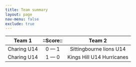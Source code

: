 ```yaml
---
title: Team summary
layout: page
nav-menu: false
exclude: true
---
```




|   Team 1    |  ::Score::  |          Team 2           |
|:-----------:|:-----------:|:-------------------------:|
| Charing U14 | 0 &mdash; 1 |  Sittingbourne lions U14  |
| Charing U14 | 1 &mdash; 0 | Kings Hill U14 Hurricanes |

 <br /><br /><br />
